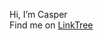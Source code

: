 Hi, I’m Casper <br>
Find me on [LinkTree](https://linktr.ee/bit_casper)

<!---
bit-casper/bit-casper is a ✨ special ✨ repository because its `README.md` (this file) appears on your GitHub profile.
You can click the Preview link to take a look at your changes.
--->
